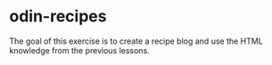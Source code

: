 # odin-recipes

The goal of this exercise is to create a recipe blog and use the HTML knowledge from the previous lessons.